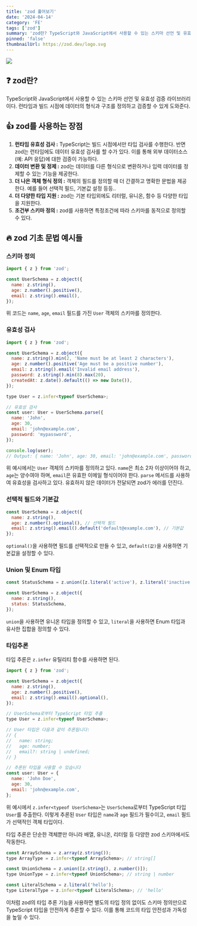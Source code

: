 ```yaml
---
title: 'zod 훑어보기'
date: '2024-04-14'
category: 'FE'
tags: ['zod']
summary: 'zod란? TypeScript와 JavaScript에서 사용할 수 있는 스키마 선언 및 유효성 검증 라이브러리이다. 런타임과 빌드 시점에 데이터의 형식과 구조를 정의하고 검증할 수 있게 도와준다.'
pinned: 'false'
thumbnailUrl: https://zod.dev/logo.svg
---
```


![](https://zod.dev/logo.svg)

## ❓ zod란?

TypeScript와 JavaScript에서 사용할 수 있는 스키마 선언 및 유효성 검증 라이브러리이다. 런타임과 빌드 시점에 데이터의 형식과 구조를 정의하고 검증할 수 있게 도와준다.

## 👍 zod를 사용하는 장점

1. **런타임 유효성 검사 :** TypeScript는 빌드 시점에서만 타입 검사를 수행한다. 반면 zod는 런타임에도 데이터 유효성 검사를 할 수가 있다. 이를 통해 외부 데이터소스(예: API 응답)에 대한 검증이 가능하다.
2. **데이터 변환 및 정제 :** zod는 데이터를 다른 형식으로 변환하거나 입력 데이터를 정제할 수 있는 기능을 제공한다.
3. **더 나은 객체 형식 정의 :** 객체의 필드를 정의할 때 더 간결하고 명확한 문법을 제공한다. 예를 들어 선택적 필드, 기본값 설정 등등..
4. **더 다양한 타입 지원 :** zod는 기본 타입외에도 리터럴, 유니온, 함수 등 다양한 타입을 지원한다.
5. **조건부 스키마 정의 :** zod를 사용하면 특정조건에 따라 스키마를 동적으로 정의할 수 있다.

## 🔥 zod 기초 문법 예시들

### 스키마 정의

```jsx
import { z } from 'zod';

const UserSchema = z.object({
  name: z.string(),
  age: z.number().positive(),
  email: z.string().email(),
});
```

위 코드는 `name`, `age`, `email` 필드를 가진 `User` 객체의 스키마를 정의한다.

### 유효성 검사

```jsx
import { z } from 'zod';

const UserSchema = z.object({
  name: z.string().min(2, 'Name must be at least 2 characters'),
  age: z.number().positive('Age must be a positive number'),
  email: z.string().email('Invalid email address'),
  password: z.string().min(8).max(20),
  createdAt: z.date().default(() => new Date()),
});

type User = z.infer<typeof UserSchema>;

// 유효성 검사
const user: User = UserSchema.parse({
  name: 'John',
  age: 30,
  email: 'john@example.com',
  password: 'mypassword',
});

console.log(user);
// Output: { name: 'John', age: 30, email: 'john@example.com', password: 'mypassword', createdAt: [현재 날짜] }
```

위 예시에서는 `User` 객체의 스키마를 정의하고 있다. `name`은 최소 2자 이상이어야 하고, `age`는 양수여야 하며, `email`은 유효한 이메일 형식이어야 한다. `parse` 메서드를 사용하여 유효성을 검사하고 있다. 유효하지 않은 데이터가 전달되면 zod가 에러를 던진다.

### 선택적 필드와 기본값

```jsx
const UserSchema = z.object({
  name: z.string(),
  age: z.number().optional(), // 선택적 필드
  email: z.string().email().default('default@example.com'), // 기본값
});
```

`optional()`을 사용하면 필드를 선택적으로 만들 수 있고, `default(값)`을 사용하면 기본값을 설정할 수 있다.

### Union 및 Enum 타입

```jsx
const StatusSchema = z.union([z.literal('active'), z.literal('inactive')]);

const UserSchema = z.object({
  name: z.string(),
  status: StatusSchema,
});
```

`union`을 사용하면 유니온 타입을 정의할 수 있고, `literal`을 사용하면 Enum 타입과 유사한 집합을 정의할 수 있다.

### 타입추론

타입 추론은 `z.infer` 유틸리티 함수를 사용하면 된다.

```jsx
import { z } from 'zod';

const UserSchema = z.object({
  name: z.string(),
  age: z.number().positive(),
  email: z.string().email().optional(),
});

// UserSchema로부터 TypeScript 타입 추출
type User = z.infer<typeof UserSchema>;

// User 타입은 다음과 같이 추론됩니다:
// {
//   name: string;
//   age: number;
//   email?: string | undefined;
// }

// 추론된 타입을 사용할 수 있습니다
const user: User = {
  name: 'John Doe',
  age: 30,
  email: 'john@example.com',
};
```

위 예시에서 `z.infer<typeof UserSchema>`는 `UserSchema`로부터 TypeScript 타입 `User`를 추출한다. 이렇게 추론된 `User` 타입은 `name`과 `age` 필드가 필수이고, `email` 필드가 선택적인 객체 타입이다.

타입 추론은 단순한 객체뿐만 아니라 배열, 유니온, 리터럴 등 다양한 zod 스키마에서도 작동한다.

```jsx
const ArraySchema = z.array(z.string());
type ArrayType = z.infer<typeof ArraySchema>; // string[]

const UnionSchema = z.union([z.string(), z.number()]);
type UnionType = z.infer<typeof UnionSchema>; // string | number

const LiteralSchema = z.literal('hello');
type LiteralType = z.infer<typeof LiteralSchema>; // 'hello'
```

이처럼 zod의 타입 추론 기능을 사용하면 별도의 타입 정의 없이도 스키마 정의만으로 TypeScript 타입을 안전하게 추론할 수 있다. 이를 통해 코드의 타입 안전성과 가독성을 높일 수 있다.

